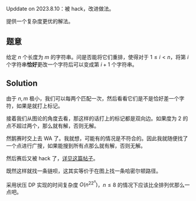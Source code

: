 Upddate on 2023.8.10：被 hack，改进做法。

提供一个复杂度更优的解法。

## 题意
给定 $n$ 个长度为 $m$ 的字符串。问是否能将它们重排，使得对于 $1\leq i<n$，将第 $i$ 个字符串**恰好**更改一个字符后可以变成第 $i+1$ 个字符串。

## Solution
由于 $n,m$ 极小，我们可以每两个匹配一次，然后看看它们是不是恰好差一个字符，如果是就打上标记。

接着我们从图论的角度去看，那这样的话打上的标记都是双向边。如果度为 $2$ 的点不超过两个，那么就有解，否则无解。

然鹅赛时交上去 WA 了。我就想，可能有的情况是不符合的。因此我就随便找了一个点进行广搜，如果能搜到所有点那么就有解，否则无解。

然后赛后又被 hack 了，[详见这篇帖子](https://www.luogu.com.cn/discuss/656415)。

既然这样就找一条链呗，这其实等价于在图上找一条哈密尔顿路径。

采用状压 DP 实现的时间复杂度 $O(n^22^n)$，$n\le 8$ 的情况下应该比全排列优那么一点吧。